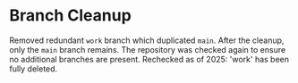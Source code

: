# Branch Cleanup

Removed redundant `work` branch which duplicated `main`.
After the cleanup, only the `main` branch remains. The repository was checked again to ensure no additional branches are present.
Rechecked as of 2025: 'work' has been fully deleted.
